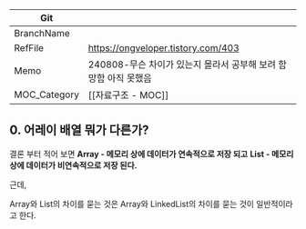 
| Git          |                                          |
| ------------ | ---------------------------------------- |
| BranchName   |                                          |
| RefFile      | https://ongveloper.tistory.com/403       |
| Memo         | 240808-무슨 차이가 있는지 몰라서 공부해 보려 함 망함 아직 못했음 |
| MOC_Category | [[자료구조 - MOC]]                           |

## 0. 어레이 배열 뭐가 다른가?

결론 부터 적어 보면
**Array - 메모리 상에 데이터가 연속적으로 저장 되고**
**List - 메모리 상에 데이터가 비연속적으로 저장 된다.**

근데,

Array와 List의 차이를 묻는 것은 Array와 LinkedList의 차이를 묻는 것이 일반적이라고 한다.
